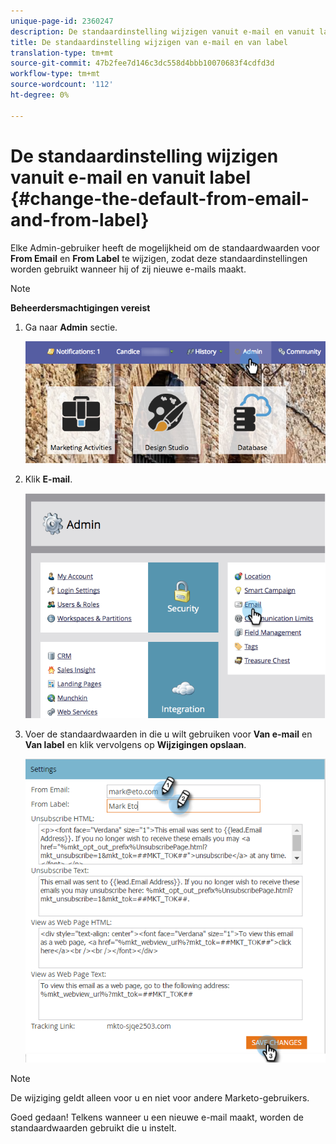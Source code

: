 ```yaml
---
unique-page-id: 2360247
description: De standaardinstelling wijzigen vanuit e-mail en vanuit label - Marketo Docs - Productdocumentatie
title: De standaardinstelling wijzigen van e-mail en van label
translation-type: tm+mt
source-git-commit: 47b2fee7d146c3dc558d4bbb10070683f4cdfd3d
workflow-type: tm+mt
source-wordcount: '112'
ht-degree: 0%

---
```



# De standaardinstelling wijzigen vanuit e-mail en vanuit label {#change-the-default-from-email-and-from-label}

Elke Admin-gebruiker heeft de mogelijkheid om de standaardwaarden voor **From Email** en **From Label** te wijzigen, zodat deze standaardinstellingen worden gebruikt wanneer hij of zij nieuwe e-mails maakt.

>[!NOTE]
>
>**Beheerdersmachtigingen vereist**

1. Ga naar **Admin** sectie.

   ![](assets/adminhand.png)

1. Klik **E-mail**.

   ![](assets/image2014-9-18-16-3a27-3a19.png)

1. Voer de standaardwaarden in die u wilt gebruiken voor **Van e-mail** en **Van label** en klik vervolgens op **Wijzigingen opslaan**.

   ![](assets/change-default-hands.png)

>[!NOTE]
>
>De wijziging geldt alleen voor u en niet voor andere Marketo-gebruikers.

Goed gedaan! Telkens wanneer u een nieuwe e-mail maakt, worden de standaardwaarden gebruikt die u instelt.